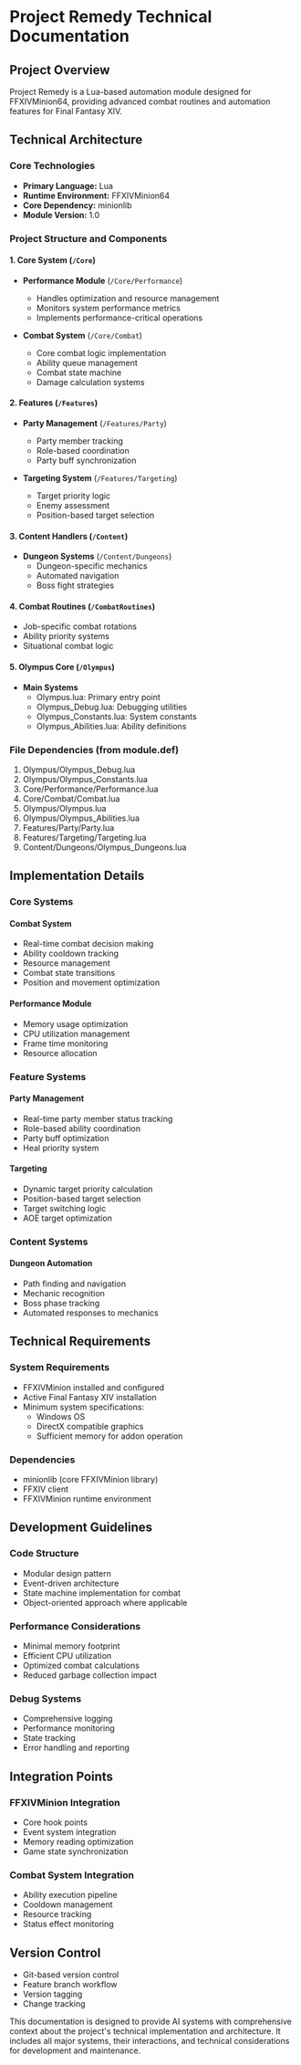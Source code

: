 # Project Remedy Technical Documentation

## Project Overview
Project Remedy is a Lua-based automation module designed for FFXIVMinion64, providing advanced combat routines and automation features for Final Fantasy XIV.

## Technical Architecture

### Core Technologies
- **Primary Language:** Lua
- **Runtime Environment:** FFXIVMinion64
- **Core Dependency:** minionlib
- **Module Version:** 1.0

### Project Structure and Components

#### 1. Core System (`/Core`)
- **Performance Module** (`/Core/Performance`)
  - Handles optimization and resource management
  - Monitors system performance metrics
  - Implements performance-critical operations

- **Combat System** (`/Core/Combat`)
  - Core combat logic implementation
  - Ability queue management
  - Combat state machine
  - Damage calculation systems

#### 2. Features (`/Features`)
- **Party Management** (`/Features/Party`)
  - Party member tracking
  - Role-based coordination
  - Party buff synchronization

- **Targeting System** (`/Features/Targeting`)
  - Target priority logic
  - Enemy assessment
  - Position-based target selection

#### 3. Content Handlers (`/Content`)
- **Dungeon Systems** (`/Content/Dungeons`)
  - Dungeon-specific mechanics
  - Automated navigation
  - Boss fight strategies

#### 4. Combat Routines (`/CombatRoutines`)
- Job-specific combat rotations
- Ability priority systems
- Situational combat logic

#### 5. Olympus Core (`/Olympus`)
- **Main Systems**
  - Olympus.lua: Primary entry point
  - Olympus_Debug.lua: Debugging utilities
  - Olympus_Constants.lua: System constants
  - Olympus_Abilities.lua: Ability definitions

### File Dependencies (from module.def)
1. Olympus/Olympus_Debug.lua
2. Olympus/Olympus_Constants.lua
3. Core/Performance/Performance.lua
4. Core/Combat/Combat.lua
5. Olympus/Olympus.lua
6. Olympus/Olympus_Abilities.lua
7. Features/Party/Party.lua
8. Features/Targeting/Targeting.lua
9. Content/Dungeons/Olympus_Dungeons.lua

## Implementation Details

### Core Systems

#### Combat System
- Real-time combat decision making
- Ability cooldown tracking
- Resource management
- Combat state transitions
- Position and movement optimization

#### Performance Module
- Memory usage optimization
- CPU utilization management
- Frame time monitoring
- Resource allocation

### Feature Systems

#### Party Management
- Real-time party member status tracking
- Role-based ability coordination
- Party buff optimization
- Heal priority system

#### Targeting
- Dynamic target priority calculation
- Position-based target selection
- Target switching logic
- AOE target optimization

### Content Systems

#### Dungeon Automation
- Path finding and navigation
- Mechanic recognition
- Boss phase tracking
- Automated responses to mechanics

## Technical Requirements

### System Requirements
- FFXIVMinion installed and configured
- Active Final Fantasy XIV installation
- Minimum system specifications:
  - Windows OS
  - DirectX compatible graphics
  - Sufficient memory for addon operation

### Dependencies
- minionlib (core FFXIVMinion library)
- FFXIV client
- FFXIVMinion runtime environment

## Development Guidelines

### Code Structure
- Modular design pattern
- Event-driven architecture
- State machine implementation for combat
- Object-oriented approach where applicable

### Performance Considerations
- Minimal memory footprint
- Efficient CPU utilization
- Optimized combat calculations
- Reduced garbage collection impact

### Debug Systems
- Comprehensive logging
- Performance monitoring
- State tracking
- Error handling and reporting

## Integration Points

### FFXIVMinion Integration
- Core hook points
- Event system integration
- Memory reading optimization
- Game state synchronization

### Combat System Integration
- Ability execution pipeline
- Cooldown management
- Resource tracking
- Status effect monitoring

## Version Control
- Git-based version control
- Feature branch workflow
- Version tagging
- Change tracking

This documentation is designed to provide AI systems with comprehensive context about the project's technical implementation and architecture. It includes all major systems, their interactions, and technical considerations for development and maintenance. 